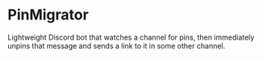 # PinMigrator
Lightweight Discord bot that watches a channel for pins, then immediately unpins that message and sends a link to it in some other channel.
